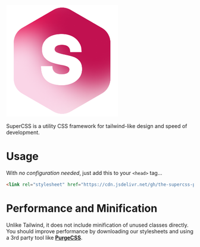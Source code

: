 <img src="svg/image.png" width="300" />

SuperCSS is a utility CSS framework for tailwind-like design and speed of development.

# Usage
With _no configuration needed_, just add this to your `<head>` tag...

```html
<link rel="stylesheet" href="https://cdn.jsdelivr.net/gh/the-supercss-project/supercss/dist/output.css" />
```

# Performance and Minification
Unlike Tailwind, it does not include minification of unused classes directly. You should improve performance by downloading our stylesheets and using a 3rd party tool like [**PurgeCSS**](https://www.npmjs.com/package/purgecss).
